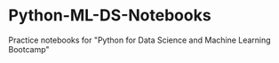 # Python-ML-DS-Notebooks
Practice notebooks for "Python for Data Science and Machine Learning Bootcamp"
